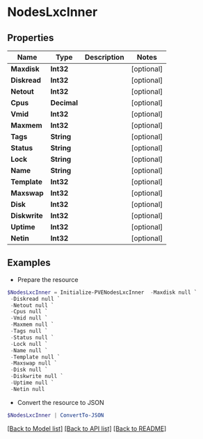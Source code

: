 # NodesLxcInner
## Properties

Name | Type | Description | Notes
------------ | ------------- | ------------- | -------------
**Maxdisk** | **Int32** |  | [optional] 
**Diskread** | **Int32** |  | [optional] 
**Netout** | **Int32** |  | [optional] 
**Cpus** | **Decimal** |  | [optional] 
**Vmid** | **Int32** |  | [optional] 
**Maxmem** | **Int32** |  | [optional] 
**Tags** | **String** |  | [optional] 
**Status** | **String** |  | [optional] 
**Lock** | **String** |  | [optional] 
**Name** | **String** |  | [optional] 
**Template** | **Int32** |  | [optional] 
**Maxswap** | **Int32** |  | [optional] 
**Disk** | **Int32** |  | [optional] 
**Diskwrite** | **Int32** |  | [optional] 
**Uptime** | **Int32** |  | [optional] 
**Netin** | **Int32** |  | [optional] 

## Examples

- Prepare the resource
```powershell
$NodesLxcInner = Initialize-PVENodesLxcInner  -Maxdisk null `
 -Diskread null `
 -Netout null `
 -Cpus null `
 -Vmid null `
 -Maxmem null `
 -Tags null `
 -Status null `
 -Lock null `
 -Name null `
 -Template null `
 -Maxswap null `
 -Disk null `
 -Diskwrite null `
 -Uptime null `
 -Netin null
```

- Convert the resource to JSON
```powershell
$NodesLxcInner | ConvertTo-JSON
```

[[Back to Model list]](../README.md#documentation-for-models) [[Back to API list]](../README.md#documentation-for-api-endpoints) [[Back to README]](../README.md)

